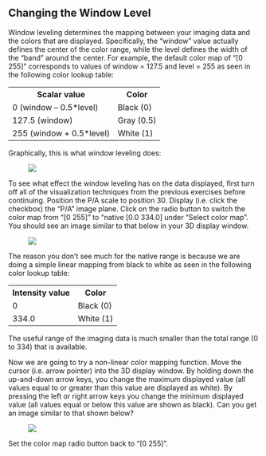 ##  Changing the Window Level ##

Window leveling determines the mapping between your imaging data and the colors that are displayed.  Specifically, the “window” value actually defines the center of the color range, while the level defines the width of the “band” around the center.  For example, the default color map of “[0 255]” corresponds to values of window = 127.5 and level = 255 as seen in the following color lookup table:

<table class="table table-bordered">
<tr>
  <th>Scalar value</th>
  <th>Color</th>
</tr>
<tr>
  <td>0    (window – 0.5*level)</td>
  <td>Black  (0)</td>
</tr>
<tr>
  <td>127.5  (window)</td>
  <td>Gray  (0.5)</td>
</tr>
<tr>
  <td>255  (window + 0.5*level)</td>
  <td>White  (1)</td>
</tr>
</table>

Graphically, this is what window leveling does:

<figure>
  <img class="svImg svImgLg"  src="documentation/imaging/imgs/window_level/1.jpg"> 
  <figcaption class="svCaption" ></figcaption>
</figure>

To see what effect the window leveling has on the data displayed, first turn off all of the visualization techniques from the previous exercises before continuing. Position the P/A scale to position 30.  Display (i.e. click the checkbox) the “P/A” image plane. Click on the radio button to switch the color map from “[0 255]” to “native [0.0 334.0] under “Select color map”. You should see an image similar to that below in your 3D display window.
  
<figure>
  <img class="svImg svImgXl"  src="documentation/imaging/imgs/window_level/2.jpg"> 
  <figcaption class="svCaption" ></figcaption>
</figure>

The reason you don’t see much for the native range is because we are doing a simple linear mapping from black to white as seen in the following color lookup table:


<table class="table table-bordered">
<tr>
  <th>Intensity value</th>
  <th>Color</th>
</tr>
<tr>
  <td>0</td>
  <td>Black  (0)</td>
</tr>
<tr>
  <td>334.0</td>
  <td>White  (1)</td>
</tr>
</table>

The useful range of the imaging data is much smaller than the total range (0 to 334) that is available.

Now we are going to try a non-linear color mapping function.  Move the cursor (i.e. arrow pointer) into the 3D display window. By holding down the up-and-down arrow keys, you change the maximum displayed value (all values equal to or greater than this value are displayed as white).  By pressing the left or right arrow keys you change the minimum displayed value (all values equal or below this value are shown as black).  Can you get an image similar to that shown below?

<figure>
  <img class="svImg svImgXl"  src="documentation/imaging/imgs/window_level/3.jpg"> 
  <figcaption class="svCaption" ></figcaption>
</figure>

Set the color map radio button back to “[0 255]”.

 
